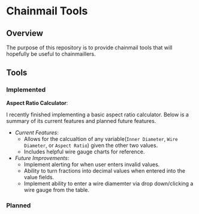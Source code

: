 # Chainmail Tools

## Overview

The purpose of this repository is to provide chainmail tools that will hopefully be useful to chainmaillers.


##  Tools

### Implemented

**Aspect Ratio Calculator**:

I recently finished implementing a basic aspect ratio calculator. Below is a summary of its current features and planned future features.

* *Current Features*:
    * Allows for the calcualtion of any variable(`Inner Diameter`, `Wire Diameter`, or `Aspect Ratio`) given the other two values.
    * Includes helpful wire gauge charts for reference.
* *Future Improvements*:
    * Implement alerting for when user enters invalid values.
    * Ability to turn fractions into decimal values when entered into the value fields.
    * Implement ability to enter a wire diamemter via drop down/clicking a wire gauge from the table.


### Planned

